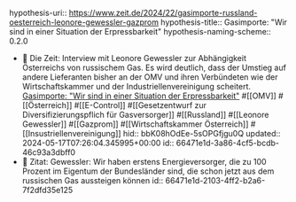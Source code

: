 hypothesis-uri:: https://www.zeit.de/2024/22/gasimporte-russland-oesterreich-leonore-gewessler-gazprom
hypothesis-title:: Gasimporte: "Wir sind in einer Situation der Erpressbarkeit"
hypothesis-naming-scheme:: 0.2.0

- 📝 Die Zeit: Interview mit Leonore Gewessler zur Abhängigkeit Österreichs von russischem Gas. Es wird deutlich, dass der Umstieg auf andere Lieferanten bisher an der OMV und ihren Verbündeten wie der Wirtschaftskammer und der Industriellenvereinigung scheitert. [Gasimporte: "Wir sind in einer Situation der Erpressbarkeit"](https://www.zeit.de/2024/22/gasimporte-russland-oesterreich-leonore-gewessler-gazprom/komplettansicht) #[[OMV]] #[[Österreich]] #[[E-Control]] #[[Gesetzentwurf zur Diversifizierungspflich für Gasversorger]] #[[Russland]] #[[Leonore Gewessler]] #[[Gazprom]] #[[Wirtschaftskammer Österreich]] #[[Insustriellenvereinigung]]
  hid:: bbK08hOdEe-5sOPGfjgu0Q
  updated:: 2024-05-17T07:26:04.345995+00:00
  id:: 66471e1d-3a86-4cf5-bcdb-46c93a3dbff0
- 📌 Zitat: Gewessler: Wir haben erstens Energieversorger, die zu 100 Prozent im Eigentum der Bundesländer sind, die schon jetzt aus dem russischen Gas aussteigen können
  id:: 66471e1d-2103-4ff2-b2a6-7f2dfd35e125